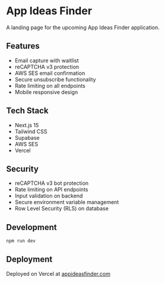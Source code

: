 # App Ideas Finder

A landing page for the upcoming App Ideas Finder application.

## Features

- Email capture with waitlist
- reCAPTCHA v3 protection
- AWS SES email confirmation
- Secure unsubscribe functionality
- Rate limiting on all endpoints
- Mobile responsive design

## Tech Stack

- Next.js 15
- Tailwind CSS
- Supabase
- AWS SES
- Vercel

## Security

- reCAPTCHA v3 bot protection
- Rate limiting on API endpoints
- Input validation on backend
- Secure environment variable management
- Row Level Security (RLS) on database

## Development

```bash
npm run dev
```

## Deployment

Deployed on Vercel at [appideasfinder.com](https://appideasfinder.com)